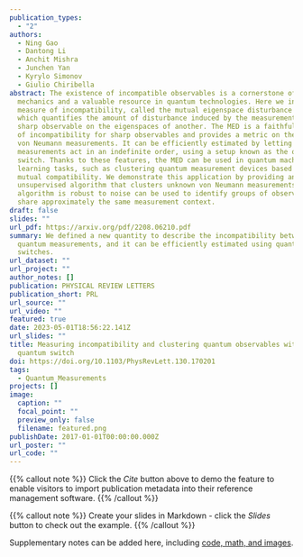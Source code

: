 ```yaml
---
publication_types:
  - "2"
authors:
  - Ning Gao
  - Dantong Li
  - Anchit Mishra
  - Junchen Yan
  - Kyrylo Simonov
  - Giulio Chiribella
abstract: The existence of incompatible observables is a cornerstone of quantum
  mechanics and a valuable resource in quantum technologies. Here we introduce a
  measure of incompatibility, called the mutual eigenspace disturbance (MED),
  which quantifies the amount of disturbance induced by the measurement of a
  sharp observable on the eigenspaces of another. The MED is a faithful measure
  of incompatibility for sharp observables and provides a metric on the space of
  von Neumann measurements. It can be efficiently estimated by letting the
  measurements act in an indefinite order, using a setup known as the quantum
  switch. Thanks to these features, the MED can be used in quantum machine
  learning tasks, such as clustering quantum measurement devices based on their
  mutual compatibility. We demonstrate this application by providing an
  unsupervised algorithm that clusters unknown von Neumann measurements. Our
  algorithm is robust to noise can be used to identify groups of observers that
  share approximately the same measurement context.
draft: false
slides: ""
url_pdf: https://arxiv.org/pdf/2208.06210.pdf
summary: We defined a new quantity to describe the incompatibility between
  quantum measurements, and it can be efficiently estimated using quantum
  switches.
url_dataset: ""
url_project: ""
author_notes: []
publication: PHYSICAL REVIEW LETTERS
publication_short: PRL
url_source: ""
url_video: ""
featured: true
date: 2023-05-01T18:56:22.141Z
url_slides: ""
title: Measuring incompatibility and clustering quantum observables with a
  quantum switch
doi: https://doi.org/10.1103/PhysRevLett.130.170201
tags:
  - Quantum_Measurements
projects: []
image:
  caption: ""
  focal_point: ""
  preview_only: false
  filename: featured.png
publishDate: 2017-01-01T00:00:00.000Z
url_poster: ""
url_code: ""
---
```


{{% callout note %}}
Click the _Cite_ button above to demo the feature to enable visitors to import publication metadata into their reference management software.
{{% /callout %}}

{{% callout note %}}
Create your slides in Markdown - click the _Slides_ button to check out the example.
{{% /callout %}}

Supplementary notes can be added here, including [code, math, and images](https://wowchemy.com/docs/writing-markdown-latex/).
